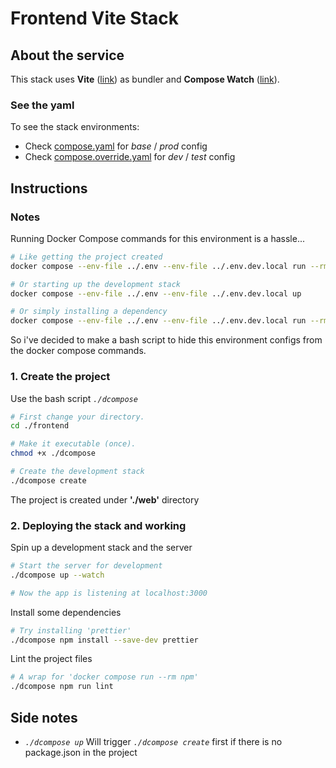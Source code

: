 # Frontend Vite Stack

## About the service

This stack uses **Vite** ([link](https://vitejs.dev/)) as bundler and **Compose Watch** ([link](https://docs.docker.com/compose/file-watch/)).

### See the yaml

To see the stack environments:

- Check [compose.yaml](./compose.yaml) for _base_ / _prod_ config
- Check [compose.override.yaml](./compose.override.yaml) for _dev_ / _test_ config

## Instructions

### Notes

Running Docker Compose commands for this environment is a hassle...

```bash
# Like getting the project created
docker compose --env-file ../.env --env-file ../.env.dev.local run --rm create

# Or starting up the development stack
docker compose --env-file ../.env --env-file ../.env.dev.local up

# Or simply installing a dependency
docker compose --env-file ../.env --env-file ../.env.dev.local run --rm npm install prettier
```

So i've decided to make a bash script to hide this environment configs from the docker compose commands.

### 1. Create the project

Use the bash script _`./dcompose`_

```bash
# First change your directory.
cd ./frontend

# Make it executable (once).
chmod +x ./dcompose

# Create the development stack
./dcompose create
```

The project is created under **'./web'** directory

### 2. Deploying the stack and working

Spin up a development stack and the server

```bash
# Start the server for development
./dcompose up --watch

# Now the app is listening at localhost:3000
```

Install some dependencies

```bash
# Try installing 'prettier'
./dcompose npm install --save-dev prettier
```

Lint the project files

```bash
# A wrap for 'docker compose run --rm npm'
./dcompose npm run lint
```

## Side notes

- _`./dcompose up`_ Will trigger _`./dcompose create`_ first if there is no package.json in the project
